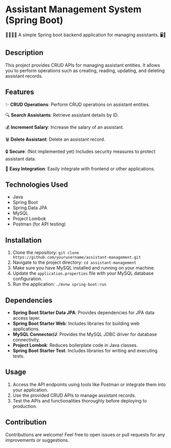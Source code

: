 # Assistant Management System (Spring Boot)

👨‍💼👩‍💼 A simple Spring boot backend application for managing assistants. 🖥️💼

## Description

This project provides CRUD APIs for managing assistant entities. It allows you to perform operations such as creating, reading, updating, and deleting assistant records.

## Features

✨ **CRUD Operations**: Perform CRUD operations on assistant entities.

🔍 **Search Assistants**: Retrieve assistant details by ID.

💰 **Increment Salary**: Increase the salary of an assistant.

🗑️ **Delete Assistant**: Delete an assistant record.

🔒 **Secure**: (Not implemented yet) Includes security measures to protect assistant data.

🚀 **Easy Integration**: Easily integrate with frontend or other applications.

## Technologies Used

- Java
- Spring Boot
- Spring Data JPA
- MySQL
- Project Lombok
- Postman (for API testing)

## Installation

1. Clone the repository: `git clone https://github.com/yourusername/assistant-management.git`
2. Navigate to the project directory: `cd assistant-management`
3. Make sure you have MySQL installed and running on your machine.
4. Update the `application.properties` file with your MySQL database configuration.
5. Run the application: `./mvnw spring-boot:run`

## Dependencies

- **Spring Boot Starter Data JPA**: Provides dependencies for JPA data access layer.
- **Spring Boot Starter Web**: Includes libraries for building web applications.
- **MySQL Connector/J**: Provides the MySQL JDBC driver for database connectivity.
- **Project Lombok**: Reduces boilerplate code in Java classes.
- **Spring Boot Starter Test**: Includes libraries for writing and executing tests.

## Usage

1. Access the API endpoints using tools like Postman or integrate them into your application.
2. Use the provided CRUD APIs to manage assistant records.
3. Test the APIs and functionalities thoroughly before deploying to production.

## Contribution

Contributions are welcome! Feel free to open issues or pull requests for any improvements or suggestions.


